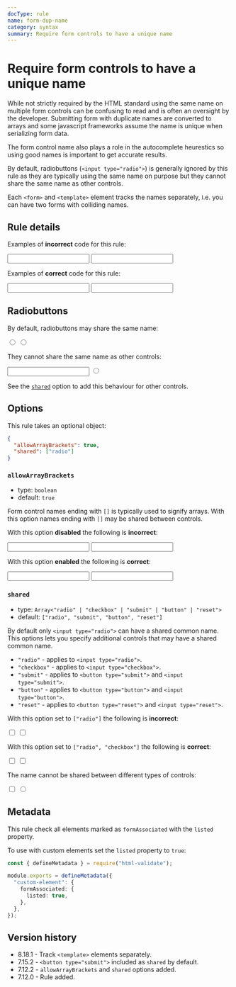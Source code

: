 ```yaml
---
docType: rule
name: form-dup-name
category: syntax
summary: Require form controls to have a unique name
---
```


# Require form controls to have a unique name

While not strictly required by the HTML standard using the same name on multiple form controls can be confusing to read and is often an oversight by the developer.
Submitting form with duplicate names are converted to arrays and some javascript frameworks assume the name is unique when serializing form data.

The form control name also plays a role in the autocomplete heurestics so using good names is important to get accurate results.

By default, radiobuttons (`<input type="radio">`) is generally ignored by this rule as they are typically using the same name on purpose but they cannot share the same name as other controls.

Each `<form>` and `<template>` element tracks the names separately, i.e. you can have two forms with colliding names.

## Rule details

Examples of **incorrect** code for this rule:

<validate name="incorrect" rules="form-dup-name">
    <form>
        <input name="foo">
        <input name="foo">
    </form>
</validate>

Examples of **correct** code for this rule:

<validate name="correct" rules="form-dup-name">
    <form>
        <input name="foo">
        <input name="bar">
    </form>
</validate>

## Radiobuttons

By default, radiobuttons may share the same name:

<validate name="correct-radio-checkbox" rules="form-dup-name">
    <form>
        <input name="foo" type="radio">
        <input name="foo" type="radio">
    </form>
</validate>

They cannot share the same name as other controls:

<validate name="incorrect-radio" rules="form-dup-name">
    <form>
        <input name="foo" type="text">
        <input name="foo" type="radio">
    </form>
</validate>

See the [`shared`](#shared) option to add this behaviour for other controls.

## Options

This rule takes an optional object:

```json
{
  "allowArrayBrackets": true,
  "shared": ["radio"]
}
```

### `allowArrayBrackets`

- type: `boolean`
- default: `true`

Form control names ending with `[]` is typically used to signify arrays.
With this option names ending with `[]` may be shared between controls.

With this option **disabled** the following is **incorrect**:

<validate name="array-incorrect" rules="form-dup-name" form-dup-name='{"allowArrayBrackets": false}'>
    <form>
        <input name="foo[]">
        <input name="foo[]">
    </form>
</validate>

With this option **enabled** the following is **correct**:

<validate name="array-correct" rules="form-dup-name">
    <form>
        <input name="foo[]">
        <input name="foo[]">
    </form>
</validate>

### `shared`

- type: `Array<"radio" | "checkbox" | "submit" | "button" | "reset">`
- default: `["radio", "submit", "button", "reset"]`

By default only `<input type="radio">` can have a shared common name.
This options lets you specify additional controls that may have a shared common name.

- `"radio"` - applies to `<input type="radio">`.
- `"checkbox"` - applies to `<input type="checkbox">`.
- `"submit"` - applies to `<button type="submit">` and `<input type="submit">`.
- `"button"` - applies to `<button type="button">` and `<input type="button">`.
- `"reset"` - applies to `<button type="reset">` and `<input type="reset">`.

With this option set to `["radio"]` the following is **incorrect**:

<validate name="shared-incorrect" rules="form-dup-name" form-dup-name='{"shared": ["radio"]}'>
    <form>
        <input name="foo" type="checkbox">
        <input name="foo" type="checkbox">
    </form>
</validate>

With this option set to `["radio", "checkbox"]` the following is **correct**:

<validate name="shared-correct" rules="form-dup-name" form-dup-name='{"shared": ["radio", "checkbox"]}'>
    <form>
        <input name="foo" type="checkbox">
        <input name="foo" type="checkbox">
    </form>
</validate>

The name cannot be shared between different types of controls:

<validate name="shared-mix" rules="form-dup-name" form-dup-name='{"shared": ["radio", "checkbox"]}'>
    <form>
        <input name="foo" type="checkbox">
        <input name="foo" type="radio">
    </form>
</validate>

## Metadata

This rule check all elements marked as `formAssociated` with the `listed` property.

To use with custom elements set the `listed` property to `true`:

```ts
const { defineMetadata } = require("html-validate");

module.exports = defineMetadata({
  "custom-element": {
    formAssociated: {
      listed: true,
    },
  },
});
```

## Version history

- 8.18.1 - Track `<template>` elements separately.
- 7.15.2 - `<button type="submit">` included as `shared` by default.
- 7.12.2 - `allowArrayBrackets` and `shared` options added.
- 7.12.0 - Rule added.
